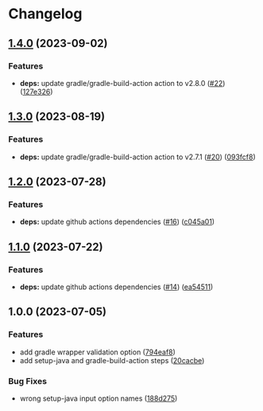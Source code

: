 # Changelog

## [1.4.0](https://github.com/TozyF/setup-gradle-action/compare/v1.3.0...v1.4.0) (2023-09-02)


### Features

* **deps:** update gradle/gradle-build-action action to v2.8.0 ([#22](https://github.com/TozyF/setup-gradle-action/issues/22)) ([127e326](https://github.com/TozyF/setup-gradle-action/commit/127e326d8b8aabb6e317ca3288ae3e2bfc6398ab))

## [1.3.0](https://github.com/TozyF/setup-gradle-action/compare/v1.2.0...v1.3.0) (2023-08-19)


### Features

* **deps:** update gradle/gradle-build-action action to v2.7.1 ([#20](https://github.com/TozyF/setup-gradle-action/issues/20)) ([093fcf8](https://github.com/TozyF/setup-gradle-action/commit/093fcf8e6a94dde03990ecfba841444e299343a0))

## [1.2.0](https://github.com/TozyF/setup-gradle-action/compare/v1.1.0...v1.2.0) (2023-07-28)


### Features

* **deps:** update github actions dependencies ([#16](https://github.com/TozyF/setup-gradle-action/issues/16)) ([c045a01](https://github.com/TozyF/setup-gradle-action/commit/c045a01c911ae5982db05e4854aa2afe8425337e))

## [1.1.0](https://github.com/TozyF/setup-gradle-action/compare/v1.0.0...v1.1.0) (2023-07-22)


### Features

* **deps:** update github actions dependencies ([#14](https://github.com/TozyF/setup-gradle-action/issues/14)) ([ea54511](https://github.com/TozyF/setup-gradle-action/commit/ea545115f65cce95c8566867aa4e53f7d2526320))

## 1.0.0 (2023-07-05)


### Features

* add gradle wrapper validation option ([794eaf8](https://github.com/TozyF/setup-gradle-action/commit/794eaf8088a602ab0a466b23a5b6bfc7021d1ea2))
* add setup-java and gradle-build-action steps ([20cacbe](https://github.com/TozyF/setup-gradle-action/commit/20cacbef94aa3b8c7efa2442a9e09337aabd7ece))


### Bug Fixes

* wrong setup-java input option names ([188d275](https://github.com/TozyF/setup-gradle-action/commit/188d275cf8f1c7202ce909ad7d9288b1aa359638))
